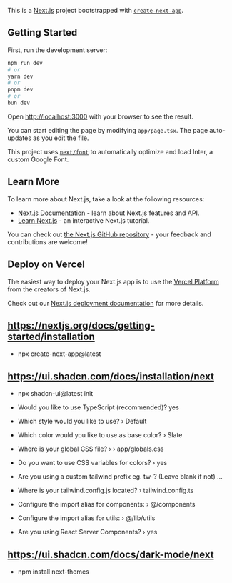 This is a [Next.js](https://nextjs.org/) project bootstrapped with [`create-next-app`](https://github.com/vercel/next.js/tree/canary/packages/create-next-app).

## Getting Started

First, run the development server:

```bash
npm run dev
# or
yarn dev
# or
pnpm dev
# or
bun dev
```

Open [http://localhost:3000](http://localhost:3000) with your browser to see the result.

You can start editing the page by modifying `app/page.tsx`. The page auto-updates as you edit the file.

This project uses [`next/font`](https://nextjs.org/docs/basic-features/font-optimization) to automatically optimize and load Inter, a custom Google Font.

## Learn More

To learn more about Next.js, take a look at the following resources:

- [Next.js Documentation](https://nextjs.org/docs) - learn about Next.js features and API.
- [Learn Next.js](https://nextjs.org/learn) - an interactive Next.js tutorial.

You can check out [the Next.js GitHub repository](https://github.com/vercel/next.js/) - your feedback and contributions are welcome!

## Deploy on Vercel

The easiest way to deploy your Next.js app is to use the [Vercel Platform](https://vercel.com/new?utm_medium=default-template&filter=next.js&utm_source=create-next-app&utm_campaign=create-next-app-readme) from the creators of Next.js.

Check out our [Next.js deployment documentation](https://nextjs.org/docs/deployment) for more details.


## https://nextjs.org/docs/getting-started/installation

- npx create-next-app@latest

## https://ui.shadcn.com/docs/installation/next

- npx shadcn-ui@latest init

- Would you like to use TypeScript (recommended)?  yes
- Which style would you like to use? › Default
- Which color would you like to use as base color? › Slate
- Where is your global CSS file? › › app/globals.css
- Do you want to use CSS variables for colors? › yes
- Are you using a custom tailwind prefix eg. tw-? (Leave blank if not) ...
- Where is your tailwind.config.js located? › tailwind.config.ts
- Configure the import alias for components: › @/components
- Configure the import alias for utils: › @/lib/utils
- Are you using React Server Components? ›  yes


## https://ui.shadcn.com/docs/dark-mode/next

- npm install next-themes
